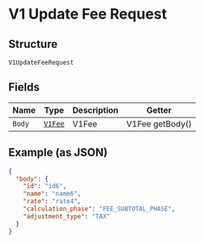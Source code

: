 
# V1 Update Fee Request

## Structure

`V1UpdateFeeRequest`

## Fields

| Name | Type | Description | Getter |
|  --- | --- | --- | --- |
| `Body` | [`V1Fee`](/doc/models/v1-fee.md) | V1Fee | V1Fee getBody() |

## Example (as JSON)

```json
{
  "body": {
    "id": "id6",
    "name": "name6",
    "rate": "rate4",
    "calculation_phase": "FEE_SUBTOTAL_PHASE",
    "adjustment_type": "TAX"
  }
}
```

